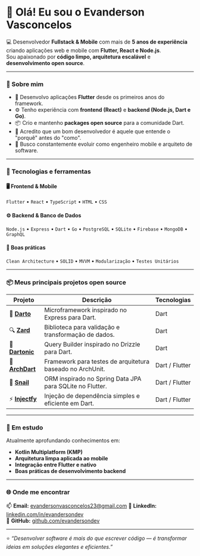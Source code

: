 # 👋 Olá! Eu sou o Evanderson Vasconcelos

💻 Desenvolvedor **Fullstack & Mobile** com mais de **5 anos de experiência** criando aplicações web e mobile com **Flutter, React e Node.js**.  
Sou apaixonado por **código limpo, arquitetura escalável** e **desenvolvimento open source**.

---

### 🚀 Sobre mim
- 🧩 Desenvolvo aplicações **Flutter** desde os primeiros anos do framework.  
- ⚙️ Tenho experiência com **frontend (React)** e **backend (Node.js, Dart e Go)**.  
- 📦 Crio e mantenho **packages open source** para a comunidade Dart.  
- 🧠 Acredito que um bom desenvolvedor é aquele que entende o "porquê" antes do "como".  
- 🎯 Busco constantemente evoluir como engenheiro mobile e arquiteto de software.

---

### 🧰 Tecnologias e ferramentas

#### 🖥️ Frontend & Mobile
`Flutter` • `React` • `TypeScript` • `HTML` • `CSS`

#### ⚙️ Backend & Banco de Dados
`Node.js` • `Express` • `Dart` • `Go` • `PostgreSQL` • `SQLite` • `Firebase` • `MongoDB` • `GraphQL`

#### 🧪 Boas práticas
`Clean Architecture` • `SOLID` • `MVVM` • `Modularização` • `Testes Unitários`

---

### 📦 Meus principais projetos open source

| Projeto | Descrição | Tecnologias |
|----------|------------|-------------|
| 🧱 [**Darto**](https://github.com/evandersondev/darto) | Microframework inspirado no Express para Dart. | Dart |
| 🔍 [**Zard**](https://github.com/evandersondev/zard) | Biblioteca para validação e transformação de dados. | Dart |
| 🍷 [**Dartonic**](https://github.com/evandersondev/dartonic) | Query Builder inspirado no Drizzle para Dart. | Dart |
| 🎯 [**ArchDart**](https://github.com/evandersondev/dartonic) | Framework para testes de arquitetura baseado no ArchUnit. | Dart / Flutter |
| 🐌 [**Snail**](https://github.com/evandersondev/snail) | ORM inspirado no Spring Data JPA para SQLite no Flutter. | Dart / Flutter |
| ⚡ [**Injectfy**](https://github.com/evandersondev/injectfy) | Injeção de dependência simples e eficiente em Dart. | Dart / Flutter |

---

### 🧩 Em estudo
Atualmente aprofundando conhecimentos em:
- **Kotlin Multiplatform (KMP)**
- **Arquitetura limpa aplicada ao mobile**
- **Integração entre Flutter e nativo**
- **Boas práticas de desenvolvimento backend**

---

### 🌐 Onde me encontrar
📫 **Email:** evandersonvasconcelos23@gmail.com
🔗 **LinkedIn:** [linkedin.com/in/evandersondev](https://linkedin.com/in/evandersondev)  
🐙 **GitHub:** [github.com/evandersondev](https://github.com/evandersondev)

---

⭐ *“Desenvolver software é mais do que escrever código — é transformar ideias em soluções elegantes e eficientes.”*
